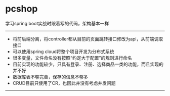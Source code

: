 # pcshop
学习spring boot实战时跟着写的代码，架构基本一样

***
* 将前后端分离，将controller都从目前的页面跳转接口修改为api，从前端调取接口
* 可以使用spring cloud将整个项目开发为分布式系统
* 很多变量，文件命名没有按照“约定大于配置”的规则进行命名
* 目前实现的功能较少，只具有登录、注册、选择商品一类的功能，而且实现的并不好
* 数据库表不够完善，保存的信息不够多
* CRUD目前只使用了CR，也因此并没有考虑并发问题
***